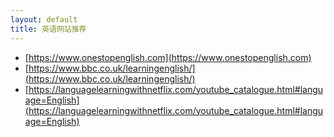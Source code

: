 ```yaml
---
layout: default
title: 英语网站推荐
---
```


- [https://www.onestopenglish.com](https://www.onestopenglish.com)
- [https://www.bbc.co.uk/learningenglish/](https://www.bbc.co.uk/learningenglish/)
- [https://languagelearningwithnetflix.com/youtube_catalogue.html#language=English](https://languagelearningwithnetflix.com/youtube_catalogue.html#language=English)